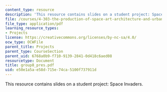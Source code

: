 ```yaml
---
content_type: resource
description: 'This resource contains slides on a student project: Space Invaders.'
file: /courses/4-303-the-production-of-space-art-architecture-and-urbanism-in-dialogue-fall-2006/e50e1a5ae58d715e74ca5100f737911d_group8_pres.pdf
file_type: application/pdf
learning_resource_types:
- Projects
license: https://creativecommons.org/licenses/by-nc-sa/4.0/
ocw_type: OCWFile
parent_title: Projects
parent_type: CourseSection
parent_uid: 6768a0b9-f710-9139-2841-0d418c6aed08
resourcetype: Document
title: group8_pres.pdf
uid: e50e1a5a-e58d-715e-74ca-5100f737911d
---
```

This resource contains slides on a student project: Space Invaders.